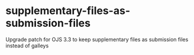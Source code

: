 # supplementary-files-as-submission-files
Upgrade patch for OJS 3.3 to keep supplementary files as submission files instead of galleys
